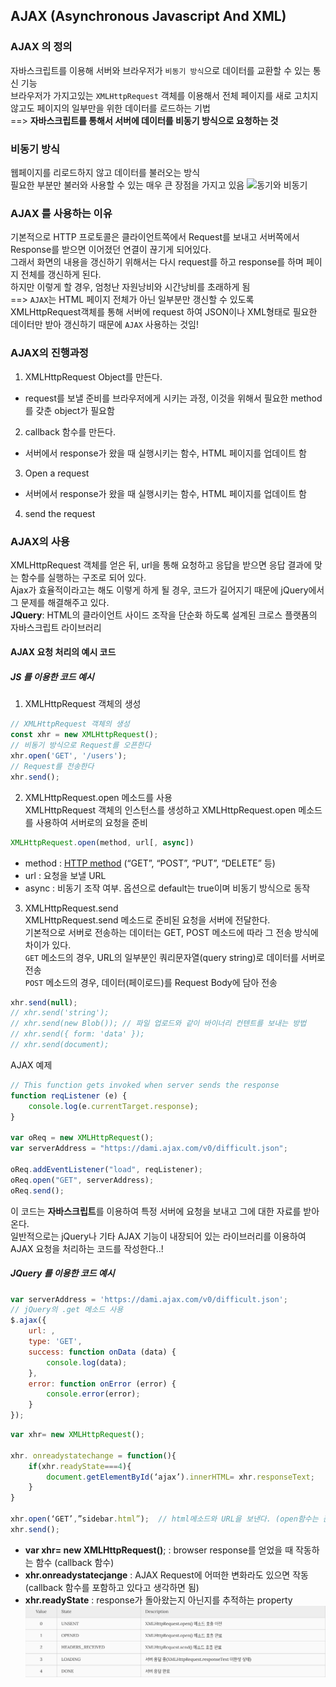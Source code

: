 ## AJAX (Asynchronous Javascript And XML)

### AJAX 의 정의
자바스크립트를 이용해 서버와 브라우저가 ```비동기 방식```으로 데이터를 교환할 수 있는 통신 기능    
브라우저가 가지고있는 ```XMLHttpRequest``` 객체를 이용해서 전체 페이지를 새로 고치지 않고도 페이지의 일부만을 위한 데이터를 로드하는 기법     
==> **자바스크립트를 통해서 서버에 데이터를 비동기 방식으로 요청하는 것**

### 비동기 방식
웹페이지를 리로드하지 않고 데이터를 불러오는 방식    
필요한 부분만 불러와 사용할 수 있는 매우 큰 장점을 가지고 있음
![동기와 비동기](https://media.vlpt.us/post-images/surim014/233bbf90-2d60-11ea-a24d-4f910e80580b/image.png)


### AJAX 를 사용하는 이유
기본적으로 HTTP 프로토콜은 클라이언트쪽에서 Request를 보내고 서버쪽에서 Response를 받으면 이어졌던 연결이 끊기게 되어있다.    
그래서 화면의 내용을 갱신하기 위해서는 다시 request를 하고 response를 하며 페이지 전체를 갱신하게 된다.   
하지만 이렇게 할 경우, 엄청난 자원낭비와 시간낭비를 초래하게 됨    
==> ```AJAX```는 HTML 페이지 전체가 아닌 일부분만 갱신할 수 있도록 XMLHttpRequest객체를 통해 서버에 request 하여 JSON이나 XML형태로 필요한 데이터만 받아 갱신하기 때문에 ```AJAX``` 사용하는 것임!

### AJAX의 진행과정
1. XMLHttpRequest Object를 만든다.
- request를 보낼 준비를 브라우저에게 시키는 과정, 이것을 위해서 필요한 method를 갖춘 object가 필요함
2. callback 함수를 만든다.
- 서버에서 response가 왔을 때 실행시키는 함수, HTML 페이지를 업데이트 함
3. Open a request
- 서버에서 response가 왔을 때 실행시키는 함수, HTML 페이지를 업데이트 함
4. send the request

### AJAX의 사용
XMLHttpRequest 객체를 얻은 뒤, url을 통해 요청하고 응답을 받으면 응답 결과에 맞는 함수를 실행하는 구조로 되어 있다.     
Ajax가 효율적이라고는 해도 이렇게 하게 될 경우, 코드가 길어지기 때문에 jQuery에서 그 문제를 해결해주고 있다.    
**JQuery**: HTML의 클라이언트 사이드 조작을 단순화 하도록 설계된 크로스 플랫폼의 자바스크립트 라이브러리   

#### AJAX 요청 처리의 예시 코드
##### JS 를 이용한 코드 예시
1. XMLHttpRequest 객체의 생성
``` js
// XMLHttpRequest 객체의 생성
const xhr = new XMLHttpRequest();
// 비동기 방식으로 Request를 오픈한다
xhr.open('GET', '/users');
// Request를 전송한다
xhr.send();
```
2. XMLHttpRequest.open 메소드를 사용   
XMLHttpRequest 객체의 인스턴스를 생성하고 XMLHttpRequest.open 메소드를 사용하여 서버로의 요청을 준비
``` js
XMLHttpRequest.open(method, url[, async])
```
* method :	[HTTP method](../BackEnd/web.md) (“GET”, “POST”, “PUT”, “DELETE” 등)
* url :	요청을 보낼 URL
* async	: 비동기 조작 여부. 옵션으로 default는 true이며 비동기 방식으로 동작

3. XMLHttpRequest.send   
XMLHttpRequest.send 메소드로 준비된 요청을 서버에 전달한다.    
기본적으로 서버로 전송하는 데이터는 GET, POST 메소드에 따라 그 전송 방식에 차이가 있다.     
```GET``` 메소드의 경우, URL의 일부분인 쿼리문자열(query string)로 데이터를 서버로 전송      
```POST``` 메소드의 경우, 데이터(페이로드)를 Request Body에 담아 전송
``` js
xhr.send(null);
// xhr.send('string');
// xhr.send(new Blob()); // 파일 업로드와 같이 바이너리 컨텐트를 보내는 방법
// xhr.send({ form: 'data' });
// xhr.send(document);
```
AJAX 예제
``` js
// This function gets invoked when server sends the response
function reqListener (e) {
    console.log(e.currentTarget.response);
}

var oReq = new XMLHttpRequest();
var serverAddress = "https://dami.ajax.com/v0/difficult.json";

oReq.addEventListener("load", reqListener);
oReq.open("GET", serverAddress);
oReq.send();
```
이 코드는 **자바스크립트**를 이용하여 특정 서버에 요청을 보내고 그에 대한 자료를 받아온다.   
일반적으로는 jQuery나 기타 AJAX 기능이 내장되어 있는 라이브러리를 이용하여 AJAX 요청을 처리하는 코드를 작성한다..!   

##### **JQuery** 를 이용한 코드 예시
``` js
var serverAddress = 'https://dami.ajax.com/v0/difficult.json';
// jQuery의 .get 메소드 사용
$.ajax({
    url: ,
    type: 'GET',
    success: function onData (data) {
        console.log(data);
    },
    error: function onError (error) {
        console.error(error);
    }
});
```
``` js
var xhr= new XMLHttpRequest();

xhr. onreadystatechange = function(){
	if(xhr.readyState===4){
    	document.getElementById(‘ajax’).innerHTML= xhr.responseText;
    }
}

xhr.open(‘GET’,”sidebar.html”);  // html메소드와 URL을 보낸다. (open함수는 준비를 시키는것이지 보내는 것은 아니다.)
xhr.send(); 
```
- **var xhr= new XMLHttpRequest()**; : browser response를 얻었을 때 작동하는 함수 (callback 함수)
- **xhr.onreadystatecjange** : AJAX Request에 어떠한 변화라도 있으면 작동 (callback 함수를 포함하고 있다고 생각하면 됨)
- **xhr.readyState** : response가 돌아왔는지 아닌지를 추적하는 property
![readystate](../src/readystate.png)